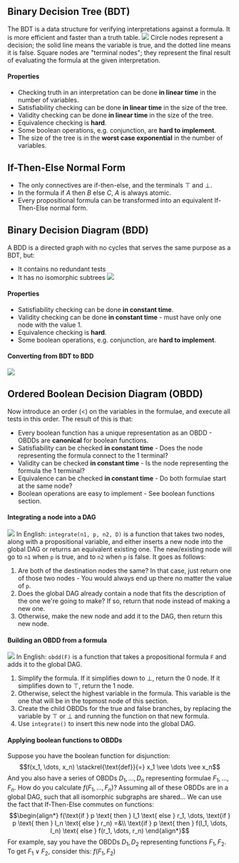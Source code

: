 ## Binary Decision Tree (BDT)
The BDT is a data structure for verifying interpretations against a formula. It is more efficient and faster than a truth table.
![](Pasted%20image%2020230124152622.png)
Circle nodes represent a decision; the solid line means the variable is true, and the dotted line means it is false.
Square nodes are "terminal nodes"; they represent the final result of evaluating the formula at the given interpretation.
#### Properties
-   Checking truth in an interpretation can be done **in linear time** in the number of variables.
-   Satisfiability checking can be done **in linear time** in the size of the tree.
-   Validity checking can be done **in linear time** in the size of the tree.
-   Equivalence checking is **hard**.
-   Some boolean operations, e.g. conjunction, are **hard to implement**.
-   The size of the tree is in the **worst case exponential** in the number of variables.

## If-Then-Else Normal Form
- The only connectives are if-then-else, and the terminals $\top$ and $\bot$.
- In the formula $\text{if } A \text{ then } B \text{ else } C$, $A$ is always atomic.
- Every propositional formula can be transformed into an equivalent If-Then-Else normal form.

## Binary Decision Diagram (BDD)
A BDD is a directed graph with no cycles that serves the same purpose as a BDT, but:
- It contains no redundant tests
- It has no isomorphic subtrees
![](Pasted%20image%2020230124160526.png)
#### Properties
- Satisfiability checking can be done **in constant time**.
- Validity checking can be done **in constant time** - must have only one node with the value 1.
- Equivalence checking is **hard**.
- Some boolean operations, e.g. conjunction, are **hard to implement**.
#### Converting from BDT to BDD
![](70q0u9.gif)

## Ordered Boolean Decision Diagram (OBDD)
Now introduce an order ($<$) on the variables in the formulae, and execute all tests in this order. The result of this is that:
- Every boolean function has a unique representation as an OBDD - OBDDs are **canonical** for boolean functions.
- Satisfiability can be checked **in constant time** - Does the node representing the formula connect to the 1 terminal?
- Validity can be checked **in constant time** - Is the node representing the formula the 1 terminal?
- Equivalence can be checked **in constant time** - Do both formulae start at the same node?
- Boolean operations are easy to implement - See boolean functions section.

#### Integrating a node into a DAG
![](Pasted%20image%2020230125120332.png)
In English:
`integrate(n1, p, n2, D)` is a function that takes two nodes, along with a propositional variable, and either inserts a new node into the global DAG or returns an equivalent existing one. The new/existing node will go to `n1` when `p` is true, and to `n2` when `p` is false. It goes as follows:
1. Are both of the destination nodes the same? In that case, just return one of those two nodes - You would always end up there no matter the value of `p`.
2. Does the global DAG already contain a node that fits the description of the one we're going to make? If so, return that node instead of making a new one.
3. Otherwise, make the new node and add it to the DAG, then return this new node.

#### Building an OBDD from a formula
![](Pasted%20image%2020230125121254.png)
In English:
`obdd(F)` is a function that takes a propositional formula `F` and adds it to the global DAG.
1. Simplify the formula. If it simplifies down to $\bot$, return the 0 node. If it simplifies down to $\top$, return the 1 node.
2. Otherwise, select the highest variable in the formula. This variable is the one that will be in the topmost node of this section.
3. Create the child OBDDs for the true and false branches, by replacing the variable by $\top$ or $\bot$ and running the function on that new formula.
4. Use `integrate()` to insert this new node into the global DAG.

#### Applying boolean functions to OBDDs
Suppose you have the boolean function for disjunction:
$$f(x_1, \dots, x_n) \stackrel{\text{def}}{=} x_1 \vee \dots \vee x_n$$
And you also have a series of OBDDs $D_1,\dots, D_n$ representing formulae $F_1,\dots,F_n$.
How do you calculate $f(F_1, \dots, F_n)$?
Assuming all of these OBDDs are in a global DAG, such that all isomorphic subgraphs are shared...
We can use the fact that If-Then-Else commutes on functions:
$$\begin{align*} f(\text{if } p \text{ then } I_1 \text{ else } r_1, \dots, \text{if } p \text{ then } I_n \text{ else } r_n) =&\\ \text{if } p \text{ then } f(I_1, \dots, I_n) \text{ else } f(r_1, \dots, r_n) \end{align*}$$
For example, say you have the OBDDs $D_1, D_2$ representing functions $F_1, F_2$. To get $F_1 \lor F_2$, consider this:
$f(F_1, F_2)$